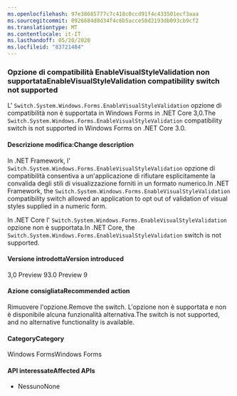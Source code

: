 ```yaml
---
ms.openlocfilehash: 97e38685777c7c418c0ccd91f4c433501ecf3aaa
ms.sourcegitcommit: 0926684d8d34f4c6b5acce58d2193db093cb9cf2
ms.translationtype: MT
ms.contentlocale: it-IT
ms.lasthandoff: 05/20/2020
ms.locfileid: "83721484"
---
```

### <a name="enablevisualstylevalidation-compatibility-switch-not-supported"></a><span data-ttu-id="0bb03-101">Opzione di compatibilità EnableVisualStyleValidation non supportata</span><span class="sxs-lookup"><span data-stu-id="0bb03-101">EnableVisualStyleValidation compatibility switch not supported</span></span>

<span data-ttu-id="0bb03-102">L' `Switch.System.Windows.Forms.EnableVisualStyleValidation` opzione di compatibilità non è supportata in Windows Forms in .NET Core 3,0.</span><span class="sxs-lookup"><span data-stu-id="0bb03-102">The `Switch.System.Windows.Forms.EnableVisualStyleValidation` compatibility switch is not supported in Windows Forms on .NET Core 3.0.</span></span>

#### <a name="change-description"></a><span data-ttu-id="0bb03-103">Descrizione modifica:</span><span class="sxs-lookup"><span data-stu-id="0bb03-103">Change description</span></span>

<span data-ttu-id="0bb03-104">In .NET Framework, l' `Switch.System.Windows.Forms.EnableVisualStyleValidation` opzione di compatibilità consentiva a un'applicazione di rifiutare esplicitamente la convalida degli stili di visualizzazione forniti in un formato numerico.</span><span class="sxs-lookup"><span data-stu-id="0bb03-104">In .NET Framework, the `Switch.System.Windows.Forms.EnableVisualStyleValidation` compatibility switch allowed an application to opt out of validation of visual styles supplied in a numeric form.</span></span>

<span data-ttu-id="0bb03-105">In .NET Core l' `Switch.System.Windows.Forms.EnableVisualStyleValidation` opzione non è supportata.</span><span class="sxs-lookup"><span data-stu-id="0bb03-105">In .NET Core, the `Switch.System.Windows.Forms.EnableVisualStyleValidation` switch is not supported.</span></span>

#### <a name="version-introduced"></a><span data-ttu-id="0bb03-106">Versione introdotta</span><span class="sxs-lookup"><span data-stu-id="0bb03-106">Version introduced</span></span>

<span data-ttu-id="0bb03-107">3,0 Preview 9</span><span class="sxs-lookup"><span data-stu-id="0bb03-107">3.0 Preview 9</span></span>

#### <a name="recommended-action"></a><span data-ttu-id="0bb03-108">Azione consigliata</span><span class="sxs-lookup"><span data-stu-id="0bb03-108">Recommended action</span></span>

<span data-ttu-id="0bb03-109">Rimuovere l'opzione.</span><span class="sxs-lookup"><span data-stu-id="0bb03-109">Remove the switch.</span></span> <span data-ttu-id="0bb03-110">L'opzione non è supportata e non è disponibile alcuna funzionalità alternativa.</span><span class="sxs-lookup"><span data-stu-id="0bb03-110">The switch is not supported, and no alternative functionality is available.</span></span>

#### <a name="category"></a><span data-ttu-id="0bb03-111">Category</span><span class="sxs-lookup"><span data-stu-id="0bb03-111">Category</span></span>

<span data-ttu-id="0bb03-112">Windows Forms</span><span class="sxs-lookup"><span data-stu-id="0bb03-112">Windows Forms</span></span>

#### <a name="affected-apis"></a><span data-ttu-id="0bb03-113">API interessate</span><span class="sxs-lookup"><span data-stu-id="0bb03-113">Affected APIs</span></span>

- <span data-ttu-id="0bb03-114">Nessuno</span><span class="sxs-lookup"><span data-stu-id="0bb03-114">None</span></span>

<!-- 

#### Affected APIs

- Not detectable via API analysis

-->
